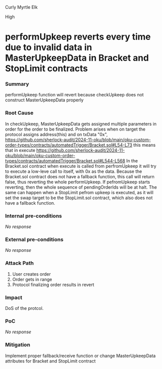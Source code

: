 Curly Myrtle Elk

High

# performUpkeep reverts every time due to invalid data in MasterUpkeepData in Bracket and StopLimit contracts

### Summary

performUpkeep function will revert because checkUpkeep does not construct MasterUpkeepData properly

### Root Cause

In checkUpkeep, MasterUpkeepData gets assigned multiple parameters in order for the order to be finalized. Problem arises when on target the protocol assigns address(this) and on txData "0x", 
https://github.com/sherlock-audit/2024-11-oku/blob/main/oku-custom-order-types/contracts/automatedTrigger/Bracket.sol#L54-L73
this means that in execute
https://github.com/sherlock-audit/2024-11-oku/blob/main/oku-custom-order-types/contracts/automatedTrigger/Bracket.sol#L544-L568
In the Bracket.sol contract when execute is called from perfromUpkeep it will try to execute a low-leve call to itself, with 0x as the data. Because the Bracket.sol contract does not have a fallback function, this call will return false, thus reverting the whole performUpkeep. If pefromUpkeep starts reverting, then the whole sequence of pendingOrderIds  will be at halt. The same can happen when a StopLimit pefrom upkeep is executed, as it will set the swap target to be the StopLimit.sol contract, which also does not have a fallback function.

### Internal pre-conditions

_No response_

### External pre-conditions

_No response_

### Attack Path

1. User creates order
2. Order gets in range
3. Protocol finalizing order results in revert

### Impact

DoS of the protcol.

### PoC

_No response_

### Mitigation

Implement proper fallback/receive function or change MasterUpkeepData attributes for Bracket and StopLimit contract 